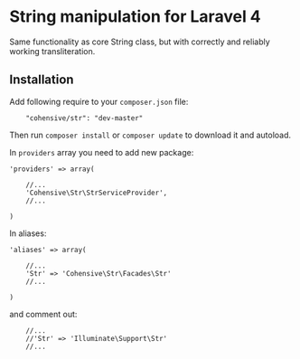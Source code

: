 # String manipulation for Laravel 4

Same functionality as core String class, but with correctly and reliably working transliteration.

## Installation

Add following require to your `composer.json` file:

~~~
    "cohensive/str": "dev-master"
~~~

Then run `composer install` or `composer update` to download it and autoload.

In `providers` array you need to add new package:

~~~
'providers' => array(

	//...
	'Cohensive\Str\StrServiceProvider',
	//...

)
~~~

In aliases:

~~~
'aliases' => array(

	//...
	'Str' => 'Cohensive\Str\Facades\Str'
	//...

)
~~~

and comment out:

~~~
	//...
	//'Str' => 'Illuminate\Support\Str'
	//...
~~~
